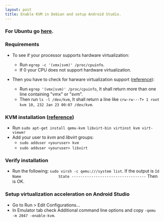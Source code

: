 ```yaml
---
layout: post
title: Enable KVM in Debian and setup Android Studio.
---
```


### For Ubuntu go [here](https://software.intel.com/en-us/blogs/2012/03/12/how-to-start-intel-hardware-assisted-virtualization-hypervisor-on-linux-to-speed-up-intel-android-x86-emulator).

### Requirements
- To see if your processor supports hardware virtualization:
    - Run `egrep -c '(vmx|svm)' /proc/cpuinfo`.
    - If 0 your CPU does not support hardware virtualization.


- Then you have to check for harware virtualization support ([reference](https://nsrc.org/workshops/2014/sanog23-virtualization/raw-attachment/wiki/Agenda/ex-debian-kvm-libvirt.htm#check-for-hardware-virtualization-support)):
    - Run `egrep '(vmx|svm)' /proc/cpuinfo`, It shall return more than one line containing "vmx" or "svm".
    - Then run `ls -l /dev/kvm`, It shall return a line like `crw-rw---T+ 1 root kvm 10, 232 Jan 23 00:07 /dev/kvm`.


### KVM installation ([reference](https://wiki.debian.org/KVM))

- Run `sudo apt-get install qemu-kvm libvirt-bin virtinst kvm virt-viewer`
- Add your user to _kvm_ and _libvirt_ groups:
    - `sudo adduser <youruser> kvm`
    - `sudo adduser <youruser> libvirt`


### Verify installation
- Run the following: `sudo virsh -c qemu:///system list`. If the output is
		```
        Id Name                 State
        ----------------------------------
        ```
    Then is OK.


### Setup virtualization acceleration on Android Studio
- Go to Run > Edit Configurations...
- In Emulator tab check Additional command line options and copy `-qemu -m 2047 -enable-kvm`.
